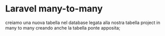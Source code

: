 # Laravel many-to-many

creiamo una nuova tabella nel database legata alla nostra tabella project in many to many creando anche la tabella ponte apposita;

```

```
